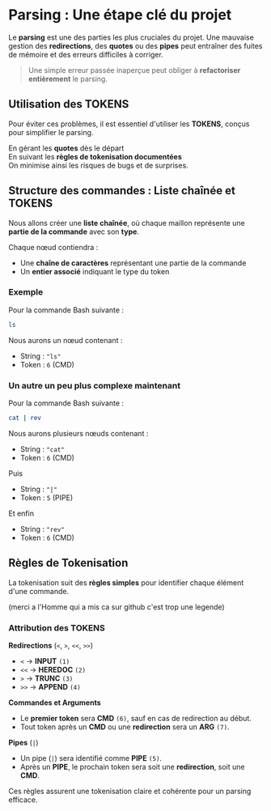 # Parsing : Une étape clé du projet

Le **parsing** est une des parties les plus cruciales du projet.
Une mauvaise gestion des **redirections**, des **quotes** ou des **pipes** peut entraîner des fuites de mémoire et des erreurs difficiles à corriger.  

> Une simple erreur passée inaperçue peut obliger à **refactoriser entièrement** le parsing.

## Utilisation des TOKENS

Pour éviter ces problèmes, il est essentiel d'utiliser les **TOKENS**, conçus pour simplifier le parsing.  

En gérant les **quotes** dès le départ  
En suivant les **règles de tokenisation documentées**  
On minimise ainsi les risques de bugs et de surprises.

## Structure des commandes : Liste chaînée et TOKENS

Nous allons créer une **liste chaînée**, où chaque maillon représente une **partie de la commande** avec son **type**.  

Chaque nœud contiendra :  
- Une **chaîne de caractères** représentant une partie de la commande  
- Un **entier associé** indiquant le type du token  

### Exemple  

Pour la commande Bash suivante :  
```bash
ls
```
Nous aurons un nœud contenant :
- String : `"ls"`
- Token : `6` (CMD)

### Un autre un peu plus complexe maintenant

Pour la commande Bash suivante :
```bash
cat | rev
```
Nous aurons plusieurs nœuds contenant :
- String : `"cat"`
- Token : `6` (CMD)


Puis
- String : `"|"`
- Token : `5` (PIPE)


Et enfin
- String : `"rev"`
- Token : `6` (CMD)

## Règles de Tokenisation  

La tokenisation suit des **règles simples** pour identifier chaque élément d'une commande.

(merci a l'Homme qui a mis ca sur github c'est trop une legende)

### Attribution des TOKENS  

**Redirections** (`<`, `>`, `<<`, `>>`)  
- `<` → **INPUT** `(1)`  
- `<<` → **HEREDOC** `(2)`  
- `>` → **TRUNC** `(3)`  
- `>>` → **APPEND** `(4)`  

**Commandes et Arguments**  
- Le **premier token** sera **CMD** `(6)`, sauf en cas de redirection au début.  
- Tout token après un **CMD** ou une **redirection** sera un **ARG** `(7)`.  

**Pipes** (`|`)  
- Un pipe (`|`) sera identifié comme **PIPE** `(5)`.  
- Après un **PIPE**, le prochain token sera soit une **redirection**, soit une **CMD**.  

Ces règles assurent une tokenisation claire et cohérente pour un parsing efficace.




